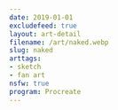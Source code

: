 ```yaml
---
date: 2019-01-01
excludefeed: true
layout: art-detail
filename: /art/naked.webp
slug: naked
arttags:
- sketch
- fan art
nsfw: true
program: Procreate
---
```

